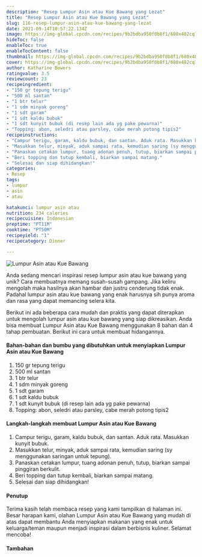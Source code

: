 ```yaml
---
description: "Resep Lumpur Asin atau Kue Bawang yang Lezat"
title: "Resep Lumpur Asin atau Kue Bawang yang Lezat"
slug: 116-resep-lumpur-asin-atau-kue-bawang-yang-lezat
date: 2021-09-14T10:57:22.134Z
image: https://img-global.cpcdn.com/recipes/9b2bdba950f0b8f1/680x482cq70/lumpur-asin-atau-kue-bawang-foto-resep-utama.jpg
hideToc: false
enableToc: true
enableTocContent: false
thumbnail: https://img-global.cpcdn.com/recipes/9b2bdba950f0b8f1/680x482cq70/lumpur-asin-atau-kue-bawang-foto-resep-utama.jpg
cover: https://img-global.cpcdn.com/recipes/9b2bdba950f0b8f1/680x482cq70/lumpur-asin-atau-kue-bawang-foto-resep-utama.jpg
author: Katharine Bowers
ratingvalue: 3.5
reviewcount: 23
recipeingredient:
- "150 gr tepung terigu"
- "500 ml santan"
- "1 btr telur"
- "1 sdm minyak goreng"
- "1 sdt garam"
- "1 sdt kaldu bubuk"
- "1 sdt kunyit bubuk (di resep lain ada yg pake pewarna)"
- "Topping: abon, seledri atau parsley, cabe merah potong tipis2"
recipeinstructions:
- "Campur terigu, garam, kaldu bubuk, dan santan. Aduk rata. Masukkan kunyit bubuk."
- "Masukkan telur, minyak, aduk sampai rata, kemudian saring (sy menggunakan saringan untuk tepung)."
- "Panaskan cetakan lumpur, tuang adonan penuh, tutup, biarkan sampai pinggiran berkulit."
- "Beri topping dan tutup kembali, biarkan sampai matang."
- "Selesai dan siap dihidangkan!"
categories:
- Resep
tags:
- lumpur
- asin
- atau

katakunci: lumpur asin atau 
nutrition: 234 calories
recipecuisine: Indonesian
preptime: "PT11M"
cooktime: "PT50M"
recipeyield: "1"
recipecategory: Dinner

---
```



![Lumpur Asin atau Kue Bawang](https://img-global.cpcdn.com/recipes/9b2bdba950f0b8f1/680x482cq70/lumpur-asin-atau-kue-bawang-foto-resep-utama.jpg)

Anda sedang mencari inspirasi resep lumpur asin atau kue bawang yang unik? Cara membuatnya memang susah-susah gampang. Jika keliru mengolah maka hasilnya akan hambar dan justru cenderung tidak enak. Padahal lumpur asin atau kue bawang yang enak harusnya sih punya aroma dan rasa yang dapat memancing selera kita.




Berikut ini ada beberapa cara mudah dan praktis yang dapat diterapkan untuk mengolah lumpur asin atau kue bawang yang siap dikreasikan. Anda bisa membuat Lumpur Asin atau Kue Bawang menggunakan 8 bahan dan 4 tahap pembuatan. Berikut ini cara untuk membuat hidangannya.

<!--inarticleads1-->

#### Bahan-bahan dan bumbu yang dibutuhkan untuk menyiapkan Lumpur Asin atau Kue Bawang

1. 150 gr tepung terigu
1. 500 ml santan
1. 1 btr telur
1. 1 sdm minyak goreng
1. 1 sdt garam
1. 1 sdt kaldu bubuk
1. 1 sdt kunyit bubuk (di resep lain ada yg pake pewarna)
1. Topping: abon, seledri atau parsley, cabe merah potong tipis2

<!--inarticleads2-->

#### Langkah-langkah membuat Lumpur Asin atau Kue Bawang

1. Campur terigu, garam, kaldu bubuk, dan santan. Aduk rata. Masukkan kunyit bubuk.
1. Masukkan telur, minyak, aduk sampai rata, kemudian saring (sy menggunakan saringan untuk tepung).
1. Panaskan cetakan lumpur, tuang adonan penuh, tutup, biarkan sampai pinggiran berkulit.
1. Beri topping dan tutup kembali, biarkan sampai matang.
1. Selesai dan siap dihidangkan!

#### Penutup

Terima kasih telah membaca resep yang kami tampilkan di halaman ini. Besar harapan kami, olahan Lumpur Asin atau Kue Bawang yang mudah di atas dapat membantu Anda menyiapkan makanan yang enak untuk keluarga/teman maupun menjadi inspirasi dalam berbisnis kuliner. Selamat mencoba!

#### Tambahan



